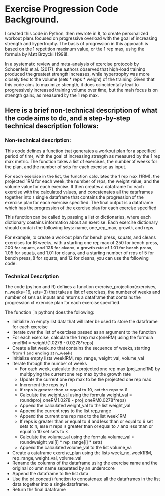 # Exercise Progression Code Background.
I created this code in Python, then rewrote in R, to create personalized workout plans focused on progressive overload with the goal of increasing strength and hypertrophy. The basis of progression in this approach is based on the 1 repetition maximum value, or the 1 rep max, using the formula by Matt Brzycki (1998).

In a systematic review and meta-analysis of exercise protocols by Schoenfeld et al. (2017), the authors observed that high-load training produced the greatest strength increases, while hypertrophy was more closely tied to the volume (sets * reps * weight) of the training. Given that this code aims to maximize strength, it does coincidentally lead to progressively increased training volume over time, but the main focus is on strength gains, as measured by the 1 rep max.

## Here is a brief non-technical description of what the code aims to do, and a step-by-step technical description follows:

### Non-technical description:

This code defines a function that generates a workout plan for a specified period of time, with the goal of increasing strength as measured by the 1 rep max metric. The function takes a list of exercises, the number of weeks for the plan, and the number of sets for each exercise as input.

For each exercise in the list, the function calculates the 1 rep max (1RM), the projected 1RM for each week, the number of reps, the weight value, and the volume value for each exercise. It then creates a dataframe for each exercise with the calculated values, and concatenates all the dataframes together into a single dataframe that contains the progression of the exercise plan for each exercise specified. The final output is a dataframe which has the progression of the exercise plan for each exercise specified

This function can be called by passing a list of dictionaries, where each dictionary contains information about an exercise. Each exercise dictionary should contain the following keys: name, one_rep_max, growth, and reps.

For example, to create a workout plan for bench press, squats, and cleans exercises for 16 weeks, with a starting one rep max of 250 for bench press, 200 for squats, and 135 for cleans, a growth rate of 1.01 for bench press, 1.05 for squats, and 1.01 for cleans, and a starting number of reps of 5 for bench press, 8 for squats, and 12 for cleans, you can use the following code:


### Technical Description
The code (python and R) defines a function exercise_projection(exercises, n_weeks=16, sets=3) that takes a list of exercises, the number of weeks and number of sets as inputs and returns a dataframe that contains the progression of exercise plan for each exercise specified.

The function (in python) does the following:

  - Initialize an empty list data that will later be used to store the dataframe for each exercise
  - Iterate over the list of exercises passed as an argument to the function
  - For each exercise, calculate the 1 rep max (oneRM) using the formula oneRM = weight/(1.0278 - 0.0278*reps)
  - Create a list week_no that contains the sequence of weeks, starting from 1 and ending at n_weeks
  - Initialize empty lists week1RM, rep_range, weight_val, volume_val
  - Iterate through the number of weeks
    - For each week, calculate the projected one rep max (proj_oneRM) by multiplying the current one rep max by the growth rate
    - Update the current one rep max to be the projected one rep max
    - Increment the reps by 1
    - if reps is greater than or equal to 10, set the reps to 6
    - Calculate the weight_val using the formula weight_val = round(proj_oneRM1.0278 - proj_oneRM0.0278*reps)
    - Append the calculated weight_val to the list weight_val
    - Append the current reps to the list rep_range
    - Append the current one rep max to the list week1RM
    - If reps is greater than or equal to 4 and less than or equal to 6 set sets to 4, else if reps is greater than or equal to 7 and less than or equal to 10 set sets to 3
    - Calculate the volume_val using the formula volume_val = round(weight_val[i] * rep_range[i] * sets)
    - Append the calculated volume_val to the list volume_val
  - Create a dataframe exercise_plan using the lists week_no, week1RM, rep_range, weight_val, volume_val
  - Rename the columns of the dataframe using the exercise name and the original column name separated by an underscore
  - Append the dataframe to the list data
  - Use the pd.concat() function to concatenate all the dataframes in the list data together into a single dataframe.
  - Return the final dataframe



